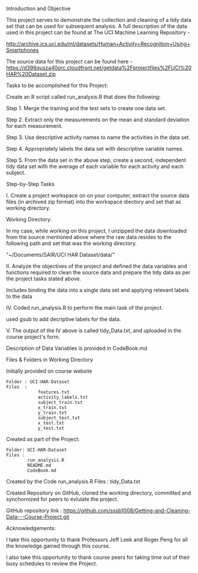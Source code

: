 Introduction and Objective

This project serves to demonstrate the collection and cleaning of a tidy data set that can be used for subsequent analysis. A full description of the data used in this project can be found at The UCI Machine Learning Repository - 

http://archive.ics.uci.edu/ml/datasets/Human+Activity+Recognition+Using+Smartphones


The source data for this project can be found here -  https://d396qusza40orc.cloudfront.net/getdata%2Fprojectfiles%2FUCI%20HAR%20Dataset.zip


Tasks to be accomplished for this Project:

Create an R script called run_analysis.R that does the following:

Step 1. Merge the training and the test sets to create one data set.

Step 2. Extract only the measurements on the mean and standard deviation for each measurement.

Step 3. Use descriptive activity names to name the activities in the data set. 

Step 4. Appropriately labels the data set with descriptive variable names.

Step 5. From the data set in the above step, create a second, independent tidy data set with the average of each variable for each activity and each subject.

Step-by-Step Tasks

I. Create a project workspace on on your computer, extract the source data files (in archived zip format) into the workspace diectory and set that as working directory.

Working Directory:

In my case, while working on this project, I unzipped the data downloaded from the source mentioned above where the raw data resides to the following path and set that was the working directory.

 "~/Documents/SAIR/UCI HAR Dataset/data/"

II. Analyze the objectives of the project and defined the data variables and functions required to clean the source data and prepare the tidy data as per the  project tasks stated above.

Includes binding the data into a single data set and applying relevant labels to the data 

IV. Coded run_analysis.R to perform the main task of the project.

used gsub to add decriptive labels for the data.

V. The output of the IV above is called tidy_Data.txt, and uploaded in the course project's form.


Description of Data Variables is provided in CodeBook.md

Files & Folders in Working Directory

Initially provided on course website

    Folder : UCI-HAR-Dataset
    Files  :
                features.txt
                activity_labels.txt
                subject_train.txt
                x_train.txt
                y_train.txt
                subject_test.txt
                x_test.txt
                y_test.txt
                
Created as part of the Project:

    Folder: UCI-HAR-Dataset
    Files : 
            run_analysis.R
            README.md
            CodeBook.md
           
Created by the Code run_analysis.R
    Files : 
            tidy_Data.txt
            
Created Repository on GitHub, cloned the working directory, committed and synchornized for peers to evlulate the project.

GitHub repository link : https://github.com/sssb1008/Getting-and-Cleaning-Data---Course-Project.git

Acknowledgements: 

I take this opportunity to thank Professors Jeff Leek and Roger Peng for all the knowledge gained through this course.

I also take this opportunity to thank course peers for taking time out of their busy schedules to review the Project.